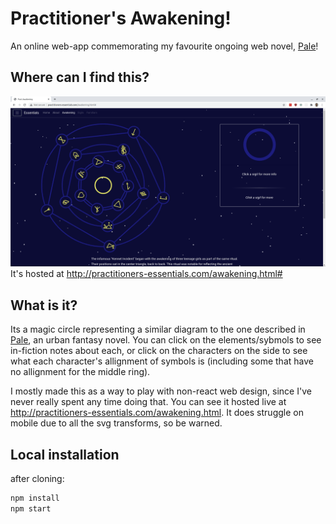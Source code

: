 # Practitioner's Awakening!

An online web-app commemorating my favourite ongoing web novel, [Pale](https://palewebserial.wordpress.com/)! 

## Where can I find this?
![example screenshot](example-pale.png)
It's hosted at http://practitioners-essentials.com/awakening.html# 

## What is it?
Its a magic circle representing a similar diagram to the one described in [Pale](https://palewebserial.wordpress.com/), an urban fantasy novel. You can click on the elements/sybmols to see in-fiction notes about each, or click on the characters on the side to see what each character's allignment of symbols is (including some that have no allignment for the middle ring).

I mostly made this as a way to play with non-react web design, since I've never really spent any time doing that.
You can see it hosted live at http://practitioners-essentials.com/awakening.html. It does struggle on mobile due to all the svg transforms, so be warned.

## Local installation
after cloning:
```bash
npm install
npm start
```
